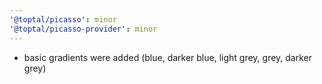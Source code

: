 ```yaml
---
'@toptal/picasso': minor
'@toptal/picasso-provider': minor
---
```


- basic gradients were added (blue, darker blue, light grey, grey, darker grey)
